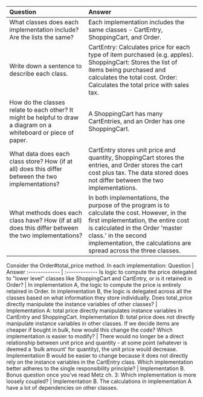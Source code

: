 Question | Answer
:------------- | :-------------
What classes does each implementation include? Are the lists the same? | Each implementation includes the same classes - CartEntry, ShoppingCart, and Order.
Write down a sentence to describe each class. | CartEntry: Calculates price for each type of item purchased (e.g. apples). ShoppingCart: Stores the list of items being purchased and calculates the total cost. Order: Calculates the total price with sales tax.
How do the classes relate to each other? It might be helpful to draw a diagram on a whiteboard or piece of paper. | A ShoppingCart has many CartEntries, and an Order has one ShoppingCart.
What data does each class store? How (if at all) does this differ between the two implementations? | CartEntry stores unit price and quantity, ShoppingCart stores the entries, and Order stores the cart cost plus tax. The data stored does not differ between the two implementations.
What methods does each class have? How (if at all) does this differ between the two implementations? | In both implementations, the purpose of the program is to calculate the cost. However, in the first implementation, the entire cost is calculated in the Order 'master class.' in the second implementation, the calculations are spread across the three classes.
Consider the Order#total_price method. In each implementation:
Question | Answer
:------------- | :-------------
Is logic to compute the price delegated to "lower level" classes like ShoppingCart and CartEntry, or is it retained in Order? | In implementation A, the logic to compute the price is entirely retained in Order. In implementation B, the logic is delegated across all the classes based on what information they store individually.
Does total_price directly manipulate the instance variables of other classes? | Implementation A: total price directly manipulates instance variables in CartEntry and ShoppingCart. Implementation B: total price does not directly manipulate instance variables in other classes.
If we decide items are cheaper if bought in bulk, how would this change the code? Which implementation is easier to modify? | There would no longer be a direct relationship between unit price and quantity - at some point (whatever is deemed a 'bulk amount' for quantity), the unit price would decrease. Implementation B would be easier to change because it does not directly rely on the instance variables in the CartEntry class.
Which implementation better adheres to the single responsibility principle? | Implementation B.
Bonus question once you've read Metz ch. 3: Which implementation is more loosely coupled? | Implementation B. The calculations in implementation A have a lot of dependencies on other classes.
